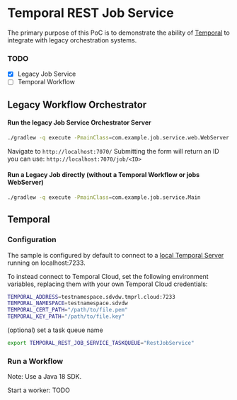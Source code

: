 # Temporal REST Job Service

The primary purpose of this PoC is to demonstrate the ability of  [Temporal](https://temporal.io) to integrate with legacy orchestration systems.

### TODO
- [X] Legacy Job Service
- [ ] Temporal Workflow

## Legacy Workflow Orchestrator

#### Run the legacy Job Service Orchestrator Server
```bash
./gradlew -q execute -PmainClass=com.example.job.service.web.WebServer
````

Navigate to `http://localhost:7070/`
Submitting the form will return an ID you can use: `http://localhost:7070/job/<ID>`

#### Run a Legacy Job directly (without a Temporal Workflow or jobs WebServer)
```bash
./gradlew -q execute -PmainClass=com.example.job.service.Main
````

## Temporal

### Configuration

The sample is configured by default to connect to a [local Temporal Server](https://docs.temporal.io/cli#starting-the-temporal-server) running on localhost:7233.

To instead connect to Temporal Cloud, set the following environment variables, replacing them with your own Temporal Cloud credentials:

```bash
TEMPORAL_ADDRESS=testnamespace.sdvdw.tmprl.cloud:7233
TEMPORAL_NAMESPACE=testnamespace.sdvdw
TEMPORAL_CERT_PATH="/path/to/file.pem"
TEMPORAL_KEY_PATH="/path/to/file.key"
````

(optional) set a task queue name
```bash
export TEMPORAL_REST_JOB_SERVICE_TASKQUEUE="RestJobService"
```

### Run a Workflow

Note: Use a Java 18 SDK.

Start a worker: TODO
